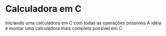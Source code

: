 # Calculadora em C
Iniciando uma calculadora em C com todas as operações possíveis
A idéia é montar uma calculadora mais completa possível em C.